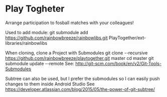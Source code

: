 Play Togheter
============

Arrange participation to fosball matches with your colleagues!


Used to add module:
git submodule add https://github.com/rainbowbreeze/rainbowlibs.git PlayTogether/ext-libraries/rainbowlibs

When cloning, clone a Project with Submodules
    git clone --recursive https://github.com/rainbowbreeze/playtogether.git master
    cd master
    git submodule update --remote
See: http://git-scm.com/book/en/v2/Git-Tools-Submodules

Subtree can also be used, but I prefer the submodules so I can easily push changes to them inside Android Studio
See https://developer.atlassian.com/blog/2015/05/the-power-of-git-subtree/
